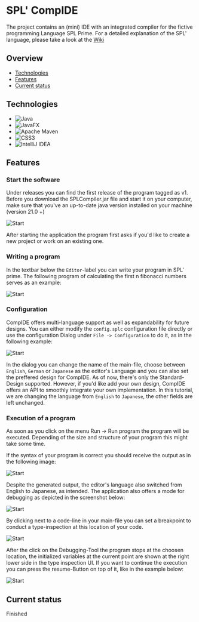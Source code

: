 # SPL' CompIDE
The project contains an (mini) IDE with an integrated compiler for the fictive programming Language SPL Prime.
For a detailed explanation of the SPL' language, please take a look at the [Wiki](../../wiki)


## Overview
* [Technologies](#technologies)
* [Features](#features)
* [Current status](#current-status)

## Technologies 

* ![Java](https://img.shields.io/badge/java-%23ED8B00.svg?style=for-the-badge&logo=openjdk&logoColor=white)
* ![JavaFX](https://img.shields.io/badge/javafx-%23FF0000.svg?style=for-the-badge&logo=javafx&logoColor=white)
* ![Apache Maven](https://img.shields.io/badge/Apache%20Maven-C71A36?style=for-the-badge&logo=Apache%20Maven&logoColor=white)
* ![CSS3](https://img.shields.io/badge/css3-%231572B6.svg?style=for-the-badge&logo=css3&logoColor=white)
* ![IntelliJ IDEA](https://img.shields.io/badge/IntelliJIDEA-000000.svg?style=for-the-badge&logo=intellij-idea&logoColor=white)


## Features

### Start the software

Under releases you can find the first release of the program tagged as v1. Before you download the SPLCompiler.jar file and start it on your computer, make sure that you've an up-to-date java version installed on your machine (version 21.0 +)

![Start](./img/spl_compiler/start_dialog.png)

After starting the application the program first asks if you'd like to create a new project or work on an existing one.

### Writing a program

In the textbar below the `Editor`-label you can write your program in SPL' prime. The following program of calculating the first n fibonacci numbers serves as an example:

![Start](./img/spl_compiler/main_window.png)

### Configuration

CompIDE offers multi-language support as well as expandability for future designs. You can either modify the `config.splc` configuration file directly or use the configuration Dialog under `File -> Configuration` to do it, as in the following example:

![Start](./img/spl_compiler/config_dialog.png)

In the dialog you can change the name of the main-file, choose between `English`, `German` or `Japanese` as the editor's Language and you can also set the preffered design for CompIDE. As of now, there's only the Standard-Design supported. However, if you'd like add your own design, CompIDE offers an API to smoothly integrate your own implementation.
In this tutorial, we are changing the language from `English` to `Japanese`, the other fields are left unchanged.

### Execution of a program

As soon as you click on the menu Run -> Run program the program will be executed. Depending of the size and structure of your program this might take some time.

If the syntax of your program is correct you should receive the output as in the following image:

![Start](./img/spl_compiler/run_main_window.png)

Despite the generated output, the editor's language also switched from English to Japanese, as intended. The application also offers a mode for debugging as depicted in the screenshot below:

![Start](./img/spl_compiler/pre_debug_main_window.png)

By clicking next to a code-line in your main-file you can set a breakpoint to conduct a type-inspection at this location of your code. 

![Start](./img/spl_compiler/break_debug_main_window.png)

After the click on the Debugging-Tool the program stops at the choosen location, the initialized variables at the current point are shown at the right lower side in the type inspection UI. If you want to continue the execution you can press the resume-Button on top of it, like in the example below:

![Start](./img/spl_compiler/debug_end_main_window.png)



## Current status
Finished

